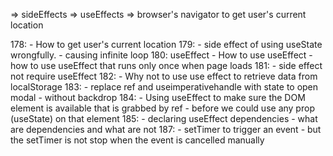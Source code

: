 => sideEffects
=> useEffects
=> browser's navigator to get user's current location

178:
    - How to get user's current location
179: 
    - side effect of using useState wrongfully.
    - causing infinite loop
180: useEffect
    - How to use useEffect
    - how to use useEffect that runs only once when page loads
181: 
    - side effect not require useEffect
182:
    - Why not to use use effect to retrieve data from localStorage
183:
    - replace ref and useimperativehandle with state to open modal
    - without backdrop
184:
    - Using useEffect to make sure the DOM element is available that is grabbed by ref
    - before we could use any prop (useState) on that element
185:
    - declaring useEffect dependencies
    - what are dependencies and what are not
187:
    - setTimer to trigger an event
    - but the setTimer is not stop when the event is cancelled manually
    

